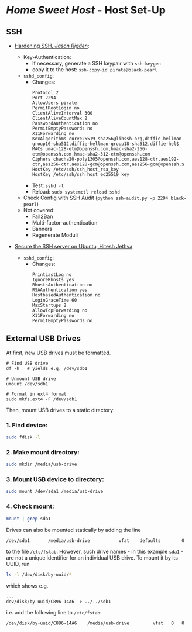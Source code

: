 # _Home Sweet Host_ - Host Set-Up

## SSH

- [Hardening SSH, _Jason Rigden_](https://medium.com/@jasonrigden/hardening-ssh-1bcb99cd4cef):

  - Key-Authentication:
    - If necessary, generate a SSH keypair with `ssh-keygen`
    - copy it to the host: `ssh-copy-id pirate@black-pearl`
  - `sshd_config`:
    - Changes:
      ```config
      Protocol 2
      Port 2294
      AllowUsers pirate
      PermitRootLogin no
      ClientAliveInterval 300
      ClientAliveCountMax 2
      PasswordAuthentication no
      PermitEmptyPasswords no
      X11Forwarding no
      KexAlgorithms curve25519-sha256@libssh.org,diffie-hellman-group16-sha512,diffie-hellman-group18-sha512,diffie-hel$
      MACs umac-128-etm@openssh.com,hmac-sha2-256-etm@openssh.com,hmac-sha2-512-etm@openssh.com
      Ciphers chacha20-poly1305@openssh.com,aes128-ctr,aes192-ctr,aes256-ctr,aes128-gcm@openssh.com,aes256-gcm@openssh.$
      HostKey /etc/ssh/ssh_host_rsa_key
      HostKey /etc/ssh/ssh_host_ed25519_key
      ```
    - Test: `sshd -t`
    - Reload: `sudo systemctl reload sshd`
  - Check Config with SSH Audit (`python ssh-audit.py -p 2294 black-pearl`)
  - Not covered:
    - Fail2Ban
    - Multi-factor-authentication
    - Banners
    - Regenerate Moduli

- [Secure the SSH server on Ubuntu, Hitesh Jethva](https://devops.profitbricks.com/tutorials/secure-the-ssh-server-on-ubuntu/)
  - `sshd_config`:
    - Changes:
      ```config
      PrintLastLog no
      IgnoreRhosts yes
      RhostsAuthentication no
      RSAAuthentication yes
      HostbasedAuthentication no
      LoginGraceTime 60
      MaxStartups 2
      AllowTcpForwarding no
      X11Forwarding no
      PermitEmptyPasswords no
      ```

## External USB Drives

At first, new USB drives must be formatted.

```
# Find USB drive
df -h   # yields e.g. /dev/sdb1

# Unmount USB drive
umount /dev/sdb1

# Format in ext4 format
sudo mkfs.ext4 -F /dev/sdb1
```


Then, mount USB drives to a static directory:

### 1. Find device:

```bash
sudo fdisk -l
```

### 2. Make mount directory:

```bash
sudo mkdir /media/usb-drive
```

### 3. Mount USB device to directory:

```bash
sudo mount /dev/sda1 /media/usb-drive
```

### 4. Check mount:

```bash
mount | grep sda1
```

Drives can also be mounted statically by adding the line
```bash
/dev/sda1       /media/usb-drive           vfat    defaults        0       0 
```
to the file `/etc/fstab`. However, such drive names - in this example `sda1` - are not a unique identifier for an individual USB drive. To mount it by its UUID, run

```bash
ls -l /dev/disk/by-uuid/*
```

which shows e.g.

```
...
dev/disk/by-uuid/C896-14A6 -> ../../sdb1
```

i.e. add the following line to `/etc/fstab`:

```
/dev/disk/by-uuid/C896-14A6    /media/usb-drive         vfat   0   0
```
